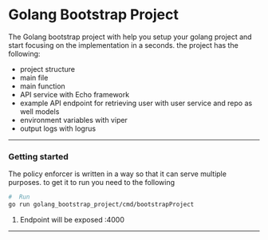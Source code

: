# Golang Bootstrap Project

The Golang bootstrap project with help you setup your golang project and start focusing on the implementation in a seconds.
the project has the following:

* project structure
* main file
* main function
* API service with Echo framework
* example API endpoint for retrieving user with user service and repo as well models
* environment variables with viper
* output logs with logrus

---

### Getting started

The policy enforcer is written in a way so that it can serve multiple purposes. to get it to run you need to the following
```bash
#  Run
go run golang_bootstrap_project/cmd/bootstrapProject

```
1. Endpoint will be exposed :4000

---
